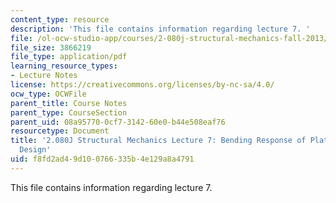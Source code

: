 ```yaml
---
content_type: resource
description: 'This file contains information regarding lecture 7. '
file: /ol-ocw-studio-app/courses/2-080j-structural-mechanics-fall-2013/f8fd2ad49d100766335b4e129a8a4791_MIT2_080JF13_Lecture7.pdf
file_size: 3866219
file_type: application/pdf
learning_resource_types:
- Lecture Notes
license: https://creativecommons.org/licenses/by-nc-sa/4.0/
ocw_type: OCWFile
parent_title: Course Notes
parent_type: CourseSection
parent_uid: 08a95770-0cf7-3142-60e0-b44e508eaf76
resourcetype: Document
title: '2.080J Structural Mechanics Lecture 7: Bending Response of Plates and Optimum
  Design'
uid: f8fd2ad4-9d10-0766-335b-4e129a8a4791
---
```

This file contains information regarding lecture 7. 